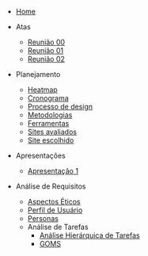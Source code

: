 - [Home](_home.md)

* Atas

  - [Reunião 00](atas/IHC_ATA_00.md)
  - [Reunião 01](atas/IHC_ATA_01.md)
  - [Reunião 02](atas/IHC_ATA_02.md)

* Planejamento

  - [Heatmap](planejamento/heatmap.md)
  - [Cronograma](planejamento/cronograma.md)
  - [Processo de design](planejamento/processo-design.md)
  - [Metodologias](planejamento/metodologias.md)
  - [Ferramentas](planejamento/ferramentas.md)
  - [Sites avaliados](planejamento/sites-avaliados.md)
  - [Site escolhido](planejamento/site-escolhido.md)

* Apresentações
  - [Apresentação 1](apresentacoes/apresentacao_1.md)

* Análise de Requisitos
  - [Aspectos Éticos](analise-de-requisitos/analise-de-tarefas/)
  - [Perfil de Usuário](analise-de-requisitos/perfil-de-usuario.md)
  - [Personas](analise-de-requisitos/personas.md)
  - Análise de Tarefas
    * [Análise Hierárquica de Tarefas](analise-de-requisitos/analise-de-tarefas/hta.md)
    * [GOMS](analise-de-requisitos/analise-de-tarefas/goms.md)  
